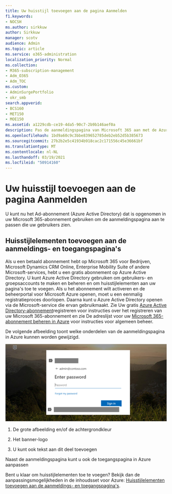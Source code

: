 ```yaml
---
title: Uw huisstijl toevoegen aan de pagina Aanmelden
f1.keywords:
- NOCSH
ms.author: sirkkuw
author: Sirkkuw
manager: scotv
audience: Admin
ms.topic: article
ms.service: o365-administration
localization_priority: Normal
ms.collection:
- M365-subscription-management
- Adm_O365
- Adm_TOC
ms.custom:
- AdminSurgePortfolio
- okr_smb
search.appverid:
- BCS160
- MET150
- MOE150
ms.assetid: a1229cdb-ce19-4da5-90c7-2b9b146aef0a
description: Pas de aanmeldingspagina van Microsoft 365 aan met de Azure Active Directory. U kunt een afbeelding, een logo en tekst toevoegen aan de aanmeldingspagina.
ms.openlocfilehash: 1bd9a60c9c3bbe839652785deb2eb52d5b385673
ms.sourcegitcommit: 27b2b2e5c41934b918cac2c171556c45e36661bf
ms.translationtype: MT
ms.contentlocale: nl-NL
ms.lasthandoff: 03/19/2021
ms.locfileid: "50914160"
---
```

# <a name="add-your-company-branding-to-the-sign-in-page"></a>Uw huisstijl toevoegen aan de pagina Aanmelden

 U kunt nu het Ad-abonnement (Azure Active Directory) dat is opgenomen in uw Microsoft 365-abonnement gebruiken om de aanmeldingspagina aan te passen die uw gebruikers zien. 
  
## <a name="add-company-branding-to-your-sign-in-page-and-access-panel-pages"></a>Huisstijlelementen toevoegen aan de aanmeldings- en toegangspagina's

Als u een betaald abonnement hebt op Microsoft 365 voor Bedrijven, Microsoft Dynamics CRM Online, Enterprise Mobility Suite of andere Microsoft-services, hebt u een gratis abonnement op Azure Active Directory. U kunt Azure Active Directory gebruiken om gebruikers- en groepsaccounts te maken en beheren en om huisstijlelementen aan uw pagina's toe te voegen. Als u het abonnement wilt activeren en de beheerportal voor Microsoft Azure openen, moet u een eenmalig registratieproces doorlopen. Daarna kunt u Azure Active Directory openen via de Microsoft-service die ervan gebruikmaakt. Zie Uw gratis [Azure Active Directory-abonnement](../../compliance/use-your-free-azure-ad-subscription-in-office-365.md)registreren voor instructies over het registreren van uw Microsoft 365-abonnement en zie De adreslijst voor uw [Microsoft 365-abonnement beheren in Azure](/azure/active-directory/fundamentals/active-directory-how-subscriptions-associated-directory) voor instructies voor algemeen beheer. 
  
De volgende afbeelding toont welke onderdelen van de aanmeldingspagina in Azure kunnen worden gewijzigd.
  
![Gebieden van de aanmeldingspagina die u kunt aanpassen.](../../media/screenshotbranding.png)
  
1. De grote afbeelding en/of de achtergrondkleur
    
2. Het banner-logo
    
3. U kunt ook tekst aan dit deel toevoegen
    
Naast de aanmeldingspagina kunt u ook de toegangspagina in Azure aanpassen
  
Bent u klaar om huisstijlelementen toe te voegen? Bekijk dan de aanpassingsmogelijkheden in de inhoudsset voor Azure: [Huisstijlelementen toevoegen aan de aanmeldings- en toegangspagina's](/azure/active-directory/fundamentals/customize-branding).